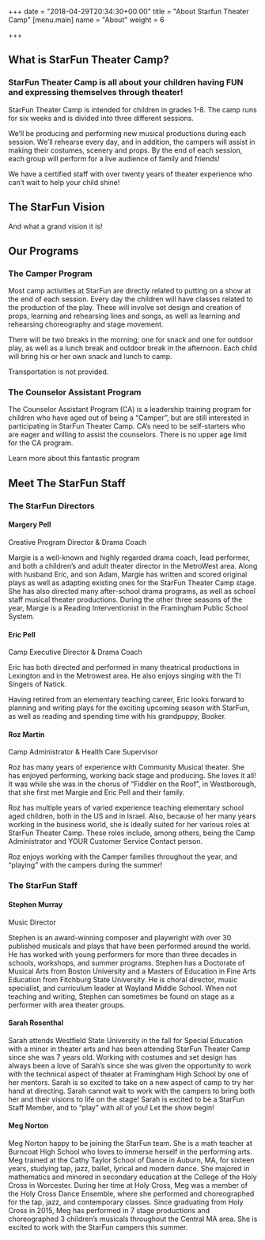 +++
date = "2018-04-29T20:34:30+00:00"
title = "About Starfun Theater Camp"
[menu.main]
name = "About"
weight = 6

+++
## What is StarFun Theater Camp?

### StarFun Theater Camp is all about your children having FUN and expressing themselves through theater!

StarFun Theater Camp is intended for children in grades 1-8. The camp runs for six weeks and is divided into three different sessions.

We’ll be producing and performing new musical productions during each session. We’ll rehearse every day, and in addition, the campers will assist in making their costumes, scenery and props. By the end of each session, each group will perform for a live audience of family and friends!

We have a certified staff with over twenty years of theater experience who can’t wait to help your child shine!

## The StarFun Vision

And what a grand vision it is!

## Our Programs

### The Camper Program

Most camp activities at StarFun are directly related to putting on a show at the end of each session. Every day the children will have classes related to the production of the play. These will involve set design and creation of props, learning and rehearsing lines and songs, as well as learning and rehearsing choreography and stage movement.

There will be two breaks in the morning; one for snack and one for outdoor play, as well as a lunch break and outdoor break in the afternoon. Each child will bring his or her own snack and lunch to camp.

Transportation is not provided.

### The Counselor Assistant Program

The Counselor Assistant Program (CA) is a leadership training program for children who have aged out of being a “Camper”, but are still interested in participating in StarFun Theater Camp. CA’s need to be self-starters who are eager and willing to assist the counselors. There is no upper age limit for the CA program.

Learn more about this fantastic program

## Meet The StarFun Staff

### The StarFun Directors

#### Margery Pell

Creative Program Director & Drama Coach

Margie is a well-known and highly regarded drama coach, lead performer, and both a children’s and adult theater director in the MetroWest area. Along with husband Eric, and son Adam, Margie has written and scored original plays as well as adapting existing ones for the StarFun Theater Camp stage. She has also directed many after-school drama programs, as well as school staff musical theater productions. During the other three seasons of the year, Margie is a Reading Interventionist in the Framingham Public School System.

#### Eric Pell

Camp Executive Director & Drama Coach

Eric has both directed and performed in many theatrical productions in Lexington and in the Metrowest area. He also enjoys singing with the TI Singers of Natick.

Having retired from an elementary teaching career, Eric looks forward to planning and writing plays for the exciting upcoming season with StarFun, as well as reading and spending time with his grandpuppy, Booker.

#### Roz Martin

Camp Administrator & Health Care Supervisor

Roz has many years of experience with Community Musical theater. She has enjoyed performing, working back stage and producing. She loves it all! It was while she was in the chorus of “Fiddler on the Roof”, in Westborough, that she first met Margie and Eric Pell and their family.

Roz has multiple years of varied experience teaching elementary school aged children, both in the US and in Israel. Also, because of her many years working in the business world, she is ideally suited for her various roles at StarFun Theater Camp. These roles include, among others, being the Camp Administrator and YOUR Customer Service Contact person.

Roz enjoys working with the Camper families throughout the year, and “playing” with the campers during the summer!

### The StarFun Staff

#### Stephen Murray

Music Director

Stephen is an award-winning composer and playwright with over 30 published musicals and plays that have been performed around the world. He has worked with young performers for more than three decades in schools, workshops, and summer programs. Stephen has a Doctorate of Musical Arts from Boston University and a Masters of Education in Fine Arts Education from Fitchburg State University. He is choral director, music specialist, and curriculum leader at Wayland Middle School. When not teaching and writing, Stephen can sometimes be found on stage as a performer with area theater groups.

#### Sarah Rosenthal

Sarah attends Westfield State University in the fall for Special Education with a minor in theater arts and has been attending StarFun Theater Camp since she was 7 years old. Working with costumes and set design has always been a love of Sarah’s since she was given the opportunity to work with the technical aspect of theater at Framingham High School by one of her mentors. Sarah is so excited to take on a new aspect of camp to try her hand at directing. Sarah cannot wait to work with the campers to bring both her and their visions to life on the stage! Sarah is excited to be a StarFun Staff Member, and to “play” with all of you! Let the show begin!

#### Meg Norton

Meg Norton happy to be joining the StarFun team. She is a math teacher at Burncoat High School who loves to immerse herself in the performing arts. Meg trained at the Cathy Taylor School of Dance in Auburn, MA, for sixteen years, studying tap, jazz, ballet, lyrical and modern dance. She majored in mathematics and minored in secondary education at the College of the Holy Cross in Worcester. During her time at Holy Cross, Meg was a member of the Holy Cross Dance Ensemble, where she performed and choreographed for the tap, jazz, and contemporary classes. Since graduating from Holy Cross in 2015, Meg has performed in 7 stage productions and choreographed 3 children’s musicals throughout the Central MA area. She is excited to work with the StarFun campers this summer.